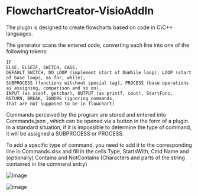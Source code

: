 # FlowchartCreator-VisioAddIn
The plugin is designed to create flowcharts based on code in C\C++ languages.

The generator scans the entered code, converting each line into one of the following tokens:

    IF
    ELSE, ELSEIF, SWITCH, CASE,
    DEFAULT_SWITCH, DO_LOOP (implement start of DoWhile loop), LOOP (start of base loops, as for, while),     
    SUBPROCESS (functions witchout special tag), PROCESS (base operations as assigning, comparison and so on),
    INPUT (as scanf, getchar), OUTPUT (as printf, cout), StartFunc, RETURN, BREAK, IGNORE (ignoring commands,  
    that are not supposed to be in flowchart)

 Commands perceived by the program are stored and entered into Commands.json , which can be opened via a button in the form of a plugin. In a standard situation, if it is impossible to determine the type of command, it will be assigned a SUBPROCESS or PROCESS.

To add a specific type of command, you need to add it to the corresponding line in Commands.xlsx and fill in the cells Type, StartsWith, Cmd Name and (optionally) Contains and NotContains (Characters and parts of the string contained in the command entry)


![image](https://github.com/user-attachments/assets/692d85c8-7b39-4ead-9db0-0e562fa87387)

![image](https://github.com/user-attachments/assets/82ae3fe9-6fb4-49e1-b120-567fb97f5dc8)


